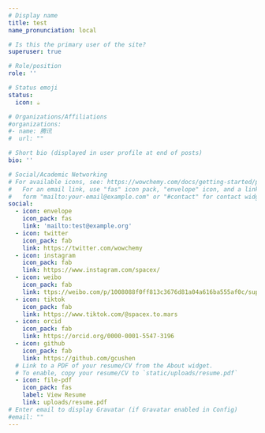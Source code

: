 ```yaml
---
# Display name
title: test
name_pronunciation: local

# Is this the primary user of the site?
superuser: true

# Role/position
role: ''

# Status emoji
status:
  icon: ☕️

# Organizations/Affiliations
#organizations:
#- name: 腾讯
#  url: ""

# Short bio (displayed in user profile at end of posts)
bio: ''

# Social/Academic Networking
# For available icons, see: https://wowchemy.com/docs/getting-started/page-builder/#icons
#   For an email link, use "fas" icon pack, "envelope" icon, and a link in the
#   form "mailto:your-email@example.com" or "#contact" for contact widget.
social:
  - icon: envelope
    icon_pack: fas
    link: 'mailto:test@example.org'
  - icon: twitter
    icon_pack: fab
    link: https://twitter.com/wowchemy
  - icon: instagram
    icon_pack: fab
    link: https://www.instagram.com/spacex/
  - icon: weibo
    icon_pack: fab
    link: ttps://weibo.com/p/1008088f0ff813c3676d81a04a616ba555af0c/super_index
  - icon: tiktok
    icon_pack: fab
    link: https://www.tiktok.com/@spacex.to.mars
  - icon: orcid
    icon_pack: fab
    link: https://orcid.org/0000-0001-5547-3196
  - icon: github
    icon_pack: fab
    link: https://github.com/gcushen
  # Link to a PDF of your resume/CV from the About widget.
  # To enable, copy your resume/CV to `static/uploads/resume.pdf`
  - icon: file-pdf
    icon_pack: fas
    label: View Resume
    link: uploads/resume.pdf
# Enter email to display Gravatar (if Gravatar enabled in Config)
#email: ""
---
```

